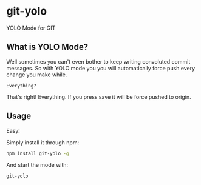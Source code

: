 # git-yolo
YOLO Mode for GIT

## What is YOLO Mode?

Well sometimes you can't even bother to keep writing convoluted commit messages.
So with YOLO mode you you will automatically force push every change you make while.

```
Everything?
```

That's right! Everything. If you press save it will be force pushed to origin.

## Usage

Easy!

Simply install it through npm:

```bash
npm install git-yolo -g
```

And start the mode with:

```bash
git-yolo
```

